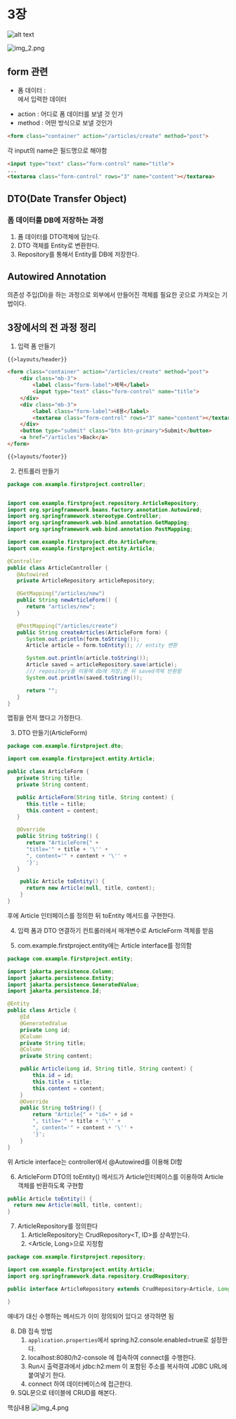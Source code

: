 # 3장
![alt text](image.png)

![img_2.png](img_2.png)

## form 관련

- 폼 데이터 : <form>에서 입력한 데이터
- action : 어디로 폼 데이터를 보낼 것 인가
- method : 어떤 방식으로 보낼 것인가

```html
<form class="container" action="/articles/create" method="post">
```

각 input의 name은 필드명으로 해야함
```html
<input type="text" class="form-control" name="title">
...
<textarea class="form-control" rows="3" name="content"></textarea>
```

## DTO(Date Transfer Object)

### 폼 데이터를 DB에 저장하는 과정
1. 폼 데이터를 DTO객체에 담는다.
2. DTO 객체를 Entity로 변환한다.
3. Repository를 통해서 Entity를 DB에 저장한다.

## Autowired Annotation
의존성 주입(DI)을 하는 과정으로 외부에서 만들어진 객체를 필요한 곳으로 가져오는 기법이다.

## 3장에서의 전 과정 정리
1. 입력 폼 만들기
```html
{{>layouts/header}}

<form class="container" action="/articles/create" method="post">
    <div class="mb-3">
        <label class="form-label">제목</label>
        <input type="text" class="form-control" name="title">
    </div>
    <div class="mb-3">
        <label class="form-label">내용</label>
        <textarea class="form-control" rows="3" name="content"></textarea>
    </div>
    <button type="submit" class="btn btn-primary">Submit</button>
    <a href="/articles">Back</a>
</form>

{{>layouts/footer}}
```

2. 컨트롤러 만들기
```java
package com.example.firstproject.controller;


import com.example.firstproject.repository.ArticleRepository;
import org.springframework.beans.factory.annotation.Autowired;
import org.springframework.stereotype.Controller;
import org.springframework.web.bind.annotation.GetMapping;
import org.springframework.web.bind.annotation.PostMapping;

import com.example.firstproject.dto.ArticleForm;
import com.example.firstproject.entity.Article;

@Controller
public class ArticleController {
   @Autowired
   private ArticleRepository articleRepository;

   @GetMapping("/articles/new")
   public String newArticleForm() {
      return "articles/new";
   }

   @PostMapping("/articles/create")
   public String createArticles(ArticleForm form) {
      System.out.println(form.toString());
      Article article = form.toEntity(); // entity 변환

      System.out.println(article.toString());
      Article saved = articleRepository.save(article);
      /// repository를 이용해 db에 저장¡한 뒤 saved객체 반환함
      System.out.println(saved.toString());

      return "";
   }
}

```

맵핑을 먼저 했다고 가정한다.

3. DTO 만들기(ArticleForm)
```java
package com.example.firstproject.dto;

import com.example.firstproject.entity.Article;

public class ArticleForm {
   private String title;
   private String content;

   public ArticleForm(String title, String content) {
      this.title = title;
      this.content = content;
   }

   @Override
   public String toString() {
      return "ArticleForm{" + 
      "title='" + title + '\'' + 
      ", content='" + content + '\'' + 
      '}';
   }

    public Article toEntity() {
      return new Article(null, title, content);
    }
}

```

후에 Article 인터페이스를 정의한 뒤 toEntity 메서드를 구현한다.

4. 입력 폼과 DTO 연결하기
컨트롤러에서 매개변수로 ArticleForm 객체를 받음

5. com.example.firstproject.entity에는 Article interface를 정의함
```java
package com.example.firstproject.entity;

import jakarta.persistence.Column;
import jakarta.persistence.Entity;
import jakarta.persistence.GeneratedValue;
import jakarta.persistence.Id;

@Entity
public class Article {
    @Id
    @GeneratedValue
    private Long id;
    @Column
    private String title;
    @Column
    private String content;

    public Article(Long id, String title, String content) {
        this.id = id;
        this.title = title;
        this.content = content;
    }
    @Override
    public String toString() {
        return "Article{" + "id=" + id +
        ", title='" + title + '\'' +
        ", content='" + content + '\'' +
        '}';
    }
}

```

위 Article interface는 controller에서 @Autowired를 이용해 DI함

6. ArticleForm DTO의 toEntity() 메서드가 Article인터페이스를 이용하여 Article 객체를 반환하도록 구현함
```java
public Article toEntity() {
  return new Article(null, title, content);
}
```


7. ArticleRepository를 정의한다
   1. ArticleRepository는 CrudRepository<T, ID>를 상속받는다.
   2. <Article, Long>으로 지정함     
```java
package com.example.firstproject.repository;

import com.example.firstproject.entity.Article;
import org.springframework.data.repository.CrudRepository;

public interface ArticleRepository extends CrudRepository<Article, Long> {

}
```

얘네가 대신 수행하는 메서드가 이미 정의되어 있다고 생각하면 됨

8. DB 접속 방법
   1. `application.properties`에서 spring.h2.console.enabled=true로 설정한다.
   2.  localhost:8080/h2-console 에 접속하여 connect를 수행한다.
   3. Run시 출력결과에서 jdbc:h2:mem 이 포함된 주소를 복사하여 JDBC URL에 붙여넣기 한다.
   4. connect 하여 데이터베이스에 접근한다.
9. SQL문으로 테이블에 CRUD를 해본다.


핵심내용
![img_4.png](img_4.png)